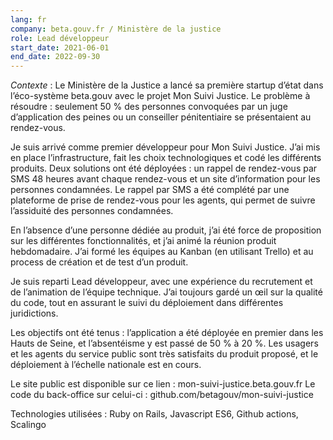 ```yaml
---
lang: fr
company: beta.gouv.fr / Ministère de la justice
role: Lead développeur
start_date: 2021-06-01
end_date: 2022-09-30
---
```


*Contexte* : Le Ministère de la Justice a lancé sa première startup d’état dans l’éco-système beta.gouv avec le projet Mon Suivi Justice. Le problème à résoudre : seulement 50 % des personnes convoquées par un juge d’application des peines ou un conseiller pénitentiaire se présentaient au rendez-vous.

Je suis arrivé comme premier développeur pour Mon Suivi Justice. J’ai mis en place l’infrastructure, fait les choix technologiques et codé les différents produits. Deux solutions ont été déployées : un rappel de rendez-vous par SMS 48 heures avant chaque rendez-vous et un site d’information pour les personnes condamnées. Le rappel par SMS a été complété par une plateforme de prise de rendez-vous pour les agents, qui permet de suivre l’assiduité des personnes condamnées.

En l’absence d’une personne dédiée au produit, j’ai été force de proposition sur les différentes fonctionnalités, et j’ai animé la réunion produit hebdomadaire. J’ai formé les équipes au Kanban (en utilisant Trello) et au process de création et de test d’un produit.

Je suis reparti Lead développeur, avec une expérience du recrutement et de l’animation de l’équipe technique. J’ai toujours gardé un œil sur la qualité du code, tout en assurant le suivi du déploiement dans différentes juridictions.

Les objectifs ont été tenus : l’application a été déployée en premier dans les Hauts de Seine, et l’absentéisme y est passé de 50 % à 20 %. Les usagers et les agents du service public sont très satisfaits du produit proposé, et le déploiement à l’échelle nationale est en cours.

Le site public est disponible sur ce lien : mon-suivi-justice.beta.gouv.fr
Le code du back-office sur celui-ci : github.com/betagouv/mon-suivi-justice

Technologies utilisées : Ruby on Rails, Javascript ES6, Github actions, Scalingo